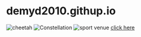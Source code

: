 # demyd2010.githup.io
![cheetah](https://github.com/demyd2010/demyd2010.githup.io/assets/148500105/67efec3e-01e5-427e-9dbe-a07bc25edddc)
![Constellation](https://github.com/demyd2010/demyd2010.githup.io/assets/148500105/eb4d0505-6ee5-49b9-9f61-26290f656528)
![sport venue](https://github.com/demyd2010/demyd2010.githup.io/assets/148500105/895ec3af-3733-4561-94c1-75516f66bbd9) 
<a href="C:\Users\diana.pakhomova\OneDrive - Sigma Software LLC\Desktop\HUDSON"> click here </a>

